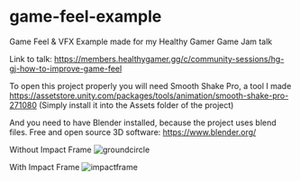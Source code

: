 # game-feel-example
Game Feel &amp; VFX Example made for my Healthy Gamer Game Jam talk 

Link to talk: https://members.healthygamer.gg/c/community-sessions/hg-gj-how-to-improve-game-feel

To open this project properly you will need Smooth Shake Pro, a tool I made
https://assetstore.unity.com/packages/tools/animation/smooth-shake-pro-271080
(Simply install it into the Assets folder of the project)

And you need to have Blender installed, because the project uses blend files. 
Free and open source 3D software: https://www.blender.org/

Without Impact Frame
![groundcircle](https://github.com/user-attachments/assets/b757df2f-5336-420b-a7fa-1fe7ec99c6f4)

With Impact Frame
![impactframe](https://github.com/user-attachments/assets/22b9ed06-578d-4043-9bbf-bdbc5244a917)

